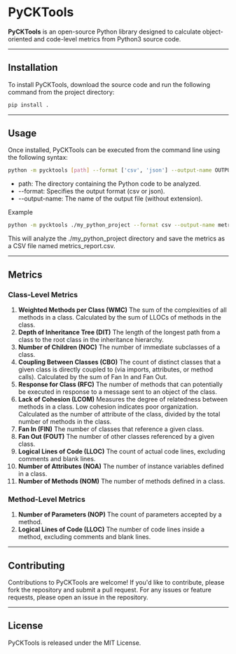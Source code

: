 # PyCKTools

**PyCKTools** is an open-source Python library designed to calculate object-oriented and code-level metrics from Python3 source code.  

---

## Installation

To install PyCKTools, download the source code and run the following command from the project directory:

```bash
pip install .
```

---

## Usage

Once installed, PyCKTools can be executed from the command line using the following syntax:

```bash
python -m pycktools [path] --format ['csv', 'json'] --output-name OUTPUT_FILE_NAME
```

- path: The directory containing the Python code to be analyzed.
- --format: Specifies the output format (csv or json).
- --output-name: The name of the output file (without extension).

Example

```bash
python -m pycktools ./my_python_project --format csv --output-name metrics_report
```

This will analyze the ./my_python_project directory and save the metrics as a CSV file named metrics_report.csv.

---

## Metrics

### Class-Level Metrics

1. **Weighted Methods per Class (WMC)**
The sum of the complexities of all methods in a class. Calculated by the sum of LLOCs of methods in the class.
1. **Depth of Inheritance Tree (DIT)**
The length of the longest path from a class to the root class in the inheritance hierarchy.
1. **Number of Children (NOC)**
The number of immediate subclasses of a class.
1. **Coupling Between Classes (CBO)**
The count of distinct classes that a given class is directly coupled to (via imports, attributes, or method calls). Calculated by the sum of Fan In and Fan Out.
1. **Response for Class (RFC)**
The number of methods that can potentially be executed in response to a message sent to an object of the class.
1. **Lack of Cohesion (LCOM)**
Measures the degree of relatedness between methods in a class. Low cohesion indicates poor organization. Calculated as the number of attribute of the class, divided by the total number of methods in the class.
1. **Fan In (FIN)**
The number of classes that reference a given class.
1. **Fan Out (FOUT)**
The number of other classes referenced by a given class.
1. **Logical Lines of Code (LLOC)**
The count of actual code lines, excluding comments and blank lines.
1. **Number of Attributes (NOA)**
The number of instance variables defined in a class.
1. **Number of Methods (NOM)**
The number of methods defined in a class.

### Method-Level Metrics

1. **Number of Parameters (NOP)**
The count of parameters accepted by a method.
1. **Logical Lines of Code (LLOC)**
The number of code lines inside a method, excluding comments and blank lines.

---

## Contributing

Contributions to PyCKTools are welcome! If you'd like to contribute, please fork the repository and submit a pull request. For any issues or feature requests, please open an issue in the repository.

---

## License

PyCKTools is released under the MIT License.
